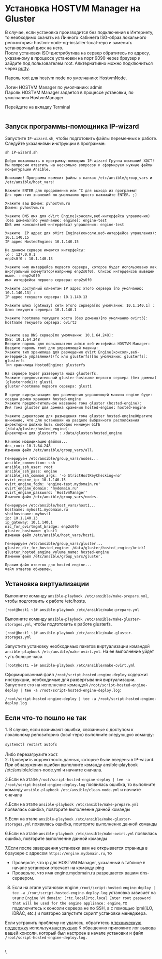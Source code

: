 # Установка HOSTVM Manager на Gluster

В случае, если установка производится без подключения к Интернету, то необходимо скачать из Личного Кабинета ISO-образ локального репозитория: hostvm-node-ng-installer-local-repo и заменить установочный диск на него.\
После установки ISO-дистрибутива на сервер обратитесь по адресу, указанному в процессе установки на порт 9090 через браузер и зайдите под пользователем root. Альтернативно можно подключиться через [putty](https://kb.pvhostvm.ru/hostvm/installation-guide/ustanovka-hostvm-4.3-4.4/pered-ustanovkoi-hostvm-manager/podgotovka-putty-k-rabote).

Пароль root для hostvm node по умолчанию: HostvmNode.

Логин HOSTVM Manager по умолчанию: admin\
Пароль HOSTVM Manager задается в процессе установки, по умолчанию HostvmManager

Перейдите на вкладку Terminal

<figure><img src="https://lh4.googleusercontent.com/08uXFXMDZkrjbaFWCA2Xj_vlAeKa36WdLKmUvMzZYENG_UldWbw4fhV26xQw8fX11kMMEzk27cPyXyTf-yNPtSesTV3b13FBX02tYr3cvH7V6EvGTMWxPPs9yxHIyhp9N_7yMLWj9ArwET1h3L5M8HI" alt=""><figcaption></figcaption></figure>

## Запуск программы-помощника IP-wizard

Запустите `IP-wizard.sh`, чтобы подготовить файлы переменных к работе. Следуйте указаниями инструкции в программе:

```
sh IP-wizard.sh 

Добро пожаловать в программу-помощник IP-wizard Группы компаний ХОСТ!
Мы попросим ответить на несколько вопросов и сформируем нужные файлы конфигурации Ansible.

Внимание! Программа изменит файлы в папках /etc/ansible/group_vars и /etc/ansible/host_vars!

Нажмите ENTER для продолжения или ^C для выхода из программы!
Для принятия значений по-умолчанию просто нажимайте ENTER. ;)

Укажите ваш Домен: pvhostvm.ru
Домен: pvhostvm.ru

Укажите DNS имя для oVirt Engine(консоли,веб-интерфейса управления)(без домена)[по умолчанию: engine]: engine-test
DNS имя консоли(веб-интерфейса) управления: engine-test

Укажите  IP адрес для oVirt Engine(консоли,веб-интерфейса управления): 10.1.140.15
IP адрес HostedEngine: 10.1.140.15

На данном сервере имеются интерфейсы:
lo : 127.0.0.1
enp2s0f0 : 10.1.140.13

Укажите имя интерфейса первого сервера, которое будет использовано как виртуальный коммутатор(например enp2s0f0). Список интерфейсов выведен выше. : enp2s0f0
имя интерфейса первого сервера: enp2s0f0

Укажите доступный клиентам IP адрес этого сервера [по умолчанию: 10.1.140.13] :
IP адрес текущего сервера: 10.1.140.13

Укажите шлюз (gateway) сети этого сервера[по умолчанию: 10.1.140.1] :
Шлюз текущего сервера: 10.1.140.1

Укажите hostname текущего хоста (без домена)[по умолчанию ovirt3]:
hostname текущего сервера: ovirt3


Укажите ваш DNS сервер[по умолчанию: 10.1.64.248]:
DNS: 10.1.64.248
Введите пароль для пользователя admin веб-интефейса HOSTVM Manager:
Введите пароль root для управляющей машины:
Укажите тип хранилища для размещения oVirt Engine(консоли,веб-интерфейса управления)(fc или glusterfs)[по умолчанию: glusterfs]: glusterfs
Тип хранилища HostedEngine: glusterfs

На сервере будет развернута нода glusterfs.
Укажите предпочтительный gluster-hostname первого сервера (без домена)(glusternode1): glust1
gluster-hostname первого сервера: glust1

В среде виртуализации для размещения управляющей машины engine будет создан домен хранения hosted-engine
Укажите предпочтительное название тома gluster (hosted-engine): 
Имя тома gluster для домена хранения hosted-engine: hosted-engine

Укажите директорию для размещения тома gluster hosted-engineОбратите внимание, что для установки на разделе выбранного расположения директории должно быть свободно минимум 61ГБ
(/data/gluster/hosted_engine): 
Директория для glusterfs : /data/gluster/hosted_engine

Начинаю модификацию файлов...
dns_root: 10.1.64.248
Изменен файл /etc/ansible/group_vars/all.

Генерируем /etc/ansible/group_vars/nodes...
ansible_connection: ssh 
ansible_ssh_user: root 
ansible_ssh_pass: engine
ansible_ssh_common_args: '-o StrictHostKeyChecking=no'
ovirt_engine_ip: 10.1.140.15
ovirt_engine_fqdn: 'engine-test.mydomain.ru'
ovirt_engine_domain: 'mydomain.ru'
ovirt_engine_password: 'HostvmManager'
Изменен файл /etc/ansible/group_vars/nodes.

Генерируем /etc/ansible/host_vars/host1...
hostname: myhost1.mydomain.ru
shothostname: myhost1
ip: 10.1.140.13
ip_gateway: 10.1.140.1
nic_for_ovirtmgmt_bridge: enp2s0f0
gluster_hostname: glust1
Изменен файл /etc/ansible/host_vars/host1.

Генерируем /etc/ansible/group_vars/gluster...
gluster_dir_for_hosted_engine: /data/gluster/hosted_engine/brick1
gluster_hosted_engine_volume_name: hosted-engine
Изменен файл /etc/ansible/group_vars/gluster.

Правим файл ответов для hosted-engine...
Файл ответов обновлен.

```

## Установка виртуализации

Выполните команду `ansible-playbook /etc/ansible/make-prepare.yml`, чтобы подготовить к работе /etc/hosts.

```
[root@host1 ~]# ansible-playbook /etc/ansible/make-prepare.yml
```

Выполните команду `ansible-playbook /etc/ansible/make-gluster-storages.yml`, чтобы подготовить к работе glusterfs.

```
[root@host1 ~]# ansible-playbook /etc/ansible/make-gluster-storages.yml
```

Запустите установку необходимых пакетов виртуализации командой `ansible-playbook /etc/ansible/make-ovirt.yml`. На ее выполнение уйдет чуть больше часа.

```
[root@host1 ~]# ansible-playbook /etc/ansible/make-ovirt.yml
```

Сформированный файл `/root/script-hosted-engine-deploy` содержит инструкции, необходимые для развертывания виртуализации.\
Запустите его на исполнение командой `/root/script-hosted-engine-deploy | tee -a /root/script-hosted-engine-deploy.log`:

```
/root/script-hosted-engine-deploy | tee -a /root/script-hosted-engine-deploy.log
```

## Если что-то пошло не так

1\. В случае, если возникают ошибки, связанные с доступом к локальному репозиторию (local-repo) выполните следующую команду:\
\
`systemctl restart autofs`\
\
Либо перезагрузите хост.\
2\. Проверить корректность данных, которые были введены в IP-wizard. При обнаружении ошибки выполните команду ansible-playbook /etc/ansible/clean-node.yml и начните сначала.

3.Если на этапе `/root/script-hosted-engine-deploy | tee -a /root/script-hosted-engine-deploy.log` появилась ошибка, то выполните команду `ansible-playbook /etc/ansible/clean-node.yml` и начните сначала

4.Если на этапе `ansible-playbook /etc/ansible/make-prepare.yml` появилась ошибка, повторите выполнение данной команды

5.Если на этапе `ansible-playbook /etc/ansible/make-gluster-storages.yml` появилась ошибка, повторите выполнение данной команды

6.Если на этапе `ansible-playbook /etc/ansible/make-ovirt.yml` появилась ошибка, повторите выполнение данной команды

7.Если после завершения установки вам не открывается страница в браузере с адресом `https://engine.mydomain.ru`, то

* Проверьте, что ip для HOSTVM Manager, указанный в таблице в начале установки отвечает на команду ping
* Проверьте, что имя engine.mydomain.ru разрешается вашим dns-сервером.

8. Если на этапе установки engine `/root/script-hosted-engine-deploy | tee -a /root/script-hosted-engine-deploy.log` установка зависает на этапе `Engine VM domain: [rtc.local]rtc.local Enter root password that will be used for the engine appliance: engine`, то подключитесь к консоли сервера не по SSH, а с помощью ipmi(iLO, iDRAC, etc.) и повторно запустите скрипт установки менеджера.

Если устранить проблему не удалось, обратитесь в[ техническую поддержку](https://lk.pvhostvm.ru/) используя[ инструкцию](https://lk.pvhostvm.ru/) К обращению приложите лог вывода вашей консоли, который был настроен в начале установки и файл `/root/script-hosted-engine-deploy.log.`

\
\
